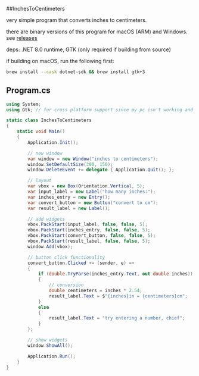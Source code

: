 ##InchesToCentimeters

very simple program that converts inches to centimeters.

there are binary versions of this program for macOS (ARM) and Windows. see [releases](https://github.com/mickey-doyle/InchesToCentimeters/releases)

deps: .NET 8.0 runtime, GTK (only required if building from source)

if building on macOS, run the following first:
```zsh
brew install --cask dotnet-sdk && brew install gtk+3
```


## Program.cs
```csharp
using System;
using Gtk; // for cross platform support since my pc isn't working and i cant bear working in a VM anymore =)

static class InchesToCentimeters
{
    static void Main()
    {
        Application.Init();

        // new window
        var window = new Window("inches to centimeters");
        window.SetDefaultSize(300, 150);
        window.DeleteEvent += delegate { Application.Quit(); };

        // layout 
        var vbox = new Box(Orientation.Vertical, 5);
        var input_label = new Label("how many inches:");
        var inches_entry = new Entry();
        var convert_button = new Button("convert to cm");
        var result_label = new Label();

        // add widgets
        vbox.PackStart(input_label, false, false, 5);
        vbox.PackStart(inches_entry, false, false, 5);
        vbox.PackStart(convert_button, false, false, 5);
        vbox.PackStart(result_label, false, false, 5);
        window.Add(vbox);

        // button click functionality
        convert_button.Clicked += (sender, e) =>
        {
            if (double.TryParse(inches_entry.Text, out double inches))
            {
                // conversion
                double centimeters = inches * 2.54;
                result_label.Text = $"{inches}in = {centimeters}cm";
            }
            else
            {
                result_label.Text = "try entering a number, chief";
            }
        };

        // show widgets
        window.ShowAll();

        Application.Run();
    }
}

```
